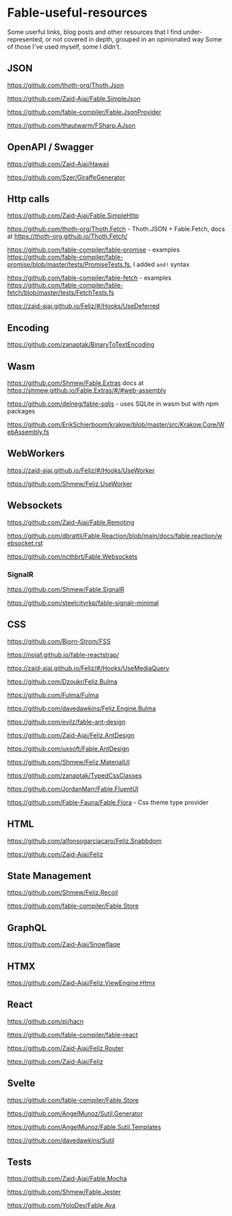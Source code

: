 # Fable-useful-resources


Some userful links, blog posts and other resources that I find under-represented, or not covered in depth, grouped in an opinionated way
Some of those I've used myself, some I didn't.

## JSON

https://github.com/thoth-org/Thoth.Json

https://github.com/Zaid-Ajaj/Fable.SimpleJson

https://github.com/fable-compiler/Fable.JsonProvider

https://github.com/thautwarm/FSharp.AJson


## OpenAPI / Swagger

https://github.com/Zaid-Ajaj/Hawaii

https://github.com/Szer/GiraffeGenerator

## Http calls

https://github.com/Zaid-Ajaj/Fable.SimpleHttp

https://github.com/thoth-org/Thoth.Fetch - Thoth.JSON + Fable.Fetch, docs at https://thoth-org.github.io/Thoth.Fetch/

https://github.com/fable-compiler/fable-promise  - examples https://github.com/fable-compiler/fable-promise/blob/master/tests/PromiseTests.fs, I added `and!` syntax

https://github.com/fable-compiler/fable-fetch - examples https://github.com/fable-compiler/fable-fetch/blob/master/tests/FetchTests.fs

https://zaid-ajaj.github.io/Feliz/#/Hooks/UseDeferred

## Encoding

https://github.com/zanaptak/BinaryToTextEncoding


## Wasm

https://github.com/Shmew/Fable.Extras docs at https://shmew.github.io/Fable.Extras/#/#web-assembly

https://github.com/delneg/fable-sqljs - uses SQLite in wasm but with npm packages

https://github.com/ErikSchierboom/krakow/blob/master/src/Krakow.Core/WebAssembly.fs

## WebWorkers

https://zaid-ajaj.github.io/Feliz/#/Hooks/UseWorker

https://github.com/Shmew/Feliz.UseWorker


## Websockets

https://github.com/Zaid-Ajaj/Fable.Remoting

https://github.com/dbrattli/Fable.Reaction/blob/main/docs/fable.reaction/websocket.rst

https://github.com/ncthbrt/Fable.Websockets

###  SignalR

https://github.com/Shmew/Fable.SignalR

https://github.com/steelcityrkp/fable-signalr-minimal

## CSS

https://github.com/Bjorn-Strom/FSS

https://nojaf.github.io/fable-reactstrap/

https://zaid-ajaj.github.io/Feliz/#/Hooks/UseMediaQuery

https://github.com/Dzoukr/Feliz.Bulma

https://github.com/Fulma/Fulma

https://github.com/davedawkins/Feliz.Engine.Bulma

https://github.com/evilz/fable-ant-design

https://github.com/Zaid-Ajaj/Feliz.AntDesign

https://github.com/uxsoft/Fable.AntDesign

https://github.com/Shmew/Feliz.MaterialUI

https://github.com/zanaptak/TypedCssClasses

https://github.com/JordanMarr/Fable.FluentUI

https://github.com/Fable-Fauna/Fable.Flora - Css theme type provider

## HTML

https://github.com/alfonsogarciacaro/Feliz.Snabbdom

https://github.com/Zaid-Ajaj/Feliz


## State Management

https://github.com/Shmew/Feliz.Recoil

https://github.com/fable-compiler/Fable.Store


## GraphQL

https://github.com/Zaid-Ajaj/Snowflaqe

## HTMX

https://github.com/Zaid-Ajaj/Feliz.ViewEngine.Htmx


## React

https://github.com/pj/hacn

https://github.com/fable-compiler/fable-react

https://github.com/Zaid-Ajaj/Feliz.Router

https://github.com/Zaid-Ajaj/Feliz



## Svelte

https://github.com/fable-compiler/Fable.Store

https://github.com/AngelMunoz/Sutil.Generator

https://github.com/AngelMunoz/Fable.Sutil.Templates

https://github.com/davedawkins/Sutil


## Tests

https://github.com/Zaid-Ajaj/Fable.Mocha

https://github.com/Shmew/Fable.Jester

https://github.com/YoloDev/Fable.Ava


